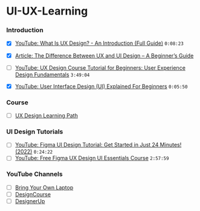 # UI-UX-Learning

### Introduction
- [X] [YouTube: What Is UX Design? - An Introduction (Full Guide)](https://www.youtube.com/watch?v=ziQEqGZB8GE) `0:08:23` 
- [X] [Article: The Difference Between UX and UI Design – A Beginner’s Guide](https://careerfoundry.com/en/blog/ux-design/the-difference-between-ux-and-ui-design-a-laymans-guide/)
- [ ] [YouTube: UX Design Course Tutorial for Beginners: User Experience Design Fundamentals](https://www.youtube.com/watch?v=uL2ZB7XXIgg) `3:49:04`
- [X] [YouTube: User Interface Design (UI) Explained For Beginners](https://www.youtube.com/watch?v=_K06Dni-RE4) `0:05:50`


### Course
- [ ] [UX Design Learning Path](https://www.springboard.com/learning-paths/user-experience-design/learn/?referral=https://www.springboard.com/resources/learning-paths/user-experience-design/)

### UI Design Tutorials
- [ ] [YouTube: Figma UI Design Tutorial: Get Started in Just 24 Minutes! (2022)](https://www.youtube.com/watch?v=FTFaQWZBqQ8) `0:24:22`
- [ ] [YouTube: Free Figma UX Design UI Essentials Course](https://www.youtube.com/watch?v=kbZejnPXyLM) `2:57:59`

### YouTube Channels
- [ ] [Bring Your Own Laptop](https://www.youtube.com/c/ByolAuAdobe)
- [ ] [DesignCourse](https://www.youtube.com/c/DesignCourse)
- [ ] [DesignerUp](https://www.youtube.com/c/DesignerUp)
